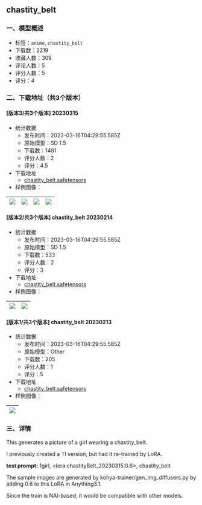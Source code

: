 ## chastity_belt
### 一、模型概述

- 标签：`anime`, `chastity_belt`
- 下载数：2219
- 收藏人数：309
- 评论人数：5
- 评分人数：5
- 评分：4

### 二、下载地址（共3个版本）

#### [版本3/共3个版本] 20230315

- 统计数据
  - 发布时间：2023-03-16T04:29:55.585Z
  - 原始模型：SD 1.5
  - 下载数：1481
  - 评分人数：2
  - 评分：4.5
- 下载地址
  - [chastity_belt.safetensors](https://civitai.com/api/download/models/23573)
- 样例图像：

| <img src="https://image.civitai.com/xG1nkqKTMzGDvpLrqFT7WA/50af9135-9298-4c3b-e3f1-ddaab914de00/width=450/255601.jpeg" /> | <img src="https://image.civitai.com/xG1nkqKTMzGDvpLrqFT7WA/17f2d54a-e3df-449b-b8c2-af5971974900/width=450/255599.jpeg" /> | <img src="https://image.civitai.com/xG1nkqKTMzGDvpLrqFT7WA/3440dc77-86c6-40b2-2455-a8f1a7b66a00/width=450/255598.jpeg" /> | <img src="https://image.civitai.com/xG1nkqKTMzGDvpLrqFT7WA/011886e2-a294-4e31-a385-a254123fda00/width=450/255596.jpeg" /> |
| ---- | ---- | ---- | ---- |

#### [版本2/共3个版本] chastity_belt 20230214

- 统计数据
  - 发布时间：2023-03-16T04:29:55.585Z
  - 原始模型：SD 1.5
  - 下载数：533
  - 评分人数：2
  - 评分：3
- 下载地址
  - [chastity_belt.safetensors](https://civitai.com/api/download/models/11361)
- 样例图像：

| <img src="https://image.civitai.com/xG1nkqKTMzGDvpLrqFT7WA/0c6cbd7a-612f-47a0-94fb-92b1fbbb4e00/width=450/109124.jpeg" /> | <img src="https://image.civitai.com/xG1nkqKTMzGDvpLrqFT7WA/5e0a708e-367c-4658-dc00-e3079e779400/width=450/109123.jpeg" /> |
| ---- | ---- |

#### [版本1/共3个版本] chastity_belt 20230213

- 统计数据
  - 发布时间：2023-03-16T04:29:55.585Z
  - 原始模型：Other
  - 下载数：205
  - 评分人数：1
  - 评分：5
- 下载地址
  - [chastity_belt.safetensors](https://civitai.com/api/download/models/11147)
- 样例图像：

| <img src="https://image.civitai.com/xG1nkqKTMzGDvpLrqFT7WA/82642629-c5cb-41d1-6bff-48fb7ca24500/width=450/107434.jpeg" /> |
| ---- |


### 三、详情
<p>This generates a picture of a girl wearing a chastity_belt.</p><p>I previously created a TI version, but had it re-trained by LoRA.</p><p><strong>test prompt:</strong> 1girl, &lt;lora:chastityBelt_20230315:0.6&gt;, chastity_belt</p><p></p><p>The sample images are generated by kohya-trainer/gen_img_diffusers.py by adding 0.6 to this LoRA in Anything3.1.</p><p>Since the train is NAI-based, it would be compatible with other models.</p>